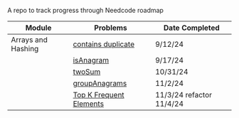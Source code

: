 A repo to track progress through Needcode roadmap

| Module             | Problems                                                                                      | Date Completed           |
| ------------------ | --------------------------------------------------------------------------------------------- | ------------------------ |
| Arrays and Hashing | [contains duplicate](https://leetcode.com/problems/contains-duplicate/description/)           | 9/12/24                  |
|                    | [isAnagram](https://leetcode.com/problems/valid-anagram/description/)                         | 9/17/24                  |
|                    | [twoSum](https://leetcode.com/problems/two-sum/description/)                                  | 10/31/24                 |
|                    | [groupAnagrams](https://leetcode.com/problems/group-anagrams/description/)                    | 11/2/24                  |
|                    | [Top K Frequent Elements](https://leetcode.com/problems/top-k-frequent-elements/description/) | 11/3/24 refactor 11/4/24 |

